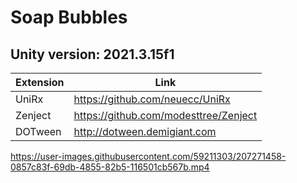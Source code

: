 # Soap Bubbles
## Unity version: 2021.3.15f1
| Extension | Link |
| ------ | ------ |
|UniRx|https://github.com/neuecc/UniRx|
|Zenject|https://github.com/modesttree/Zenject|
|DOTween|http://dotween.demigiant.com|


https://user-images.githubusercontent.com/59211303/207271458-0857c83f-69db-4855-82b5-116501cb567b.mp4

